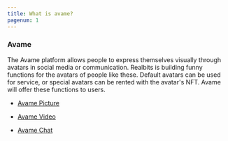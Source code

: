 ```yaml
---
title: What is avame?
pagenum: 1
---
```


### Avame

The Avame platform allows people to express themselves visually through avatars in social media or communication. Realbits is building funny functions for the avatars of people like these. Default avatars can be used for service, or special avatars can be rented with the avatar's NFT. Avame will offer these functions to users.

* [Avame Picture](/avame/avame-picture)

* [Avame Video](/avame/avame-video)

* [Avame Chat](/avame/avame-chat)